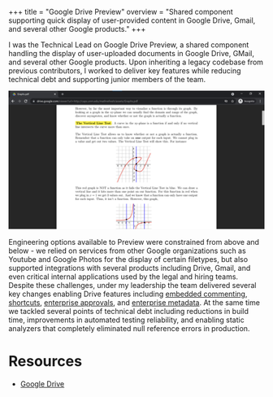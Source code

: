 +++
title = "Google Drive Preview"
overview = "Shared component supporting quick display of user-provided content in Google Drive, Gmail, and several other Google products."
+++

I was the Technical Lead on Google Drive Preview, a shared component handling the display of user-uploaded documents in Google Drive, GMail, and several other Google products.
Upon inheriting a legacy codebase from previous contributors, I worked to deliver key features while reducing technical debt and supporting junior members of the team.

<!--more-->

![Preview displaying a mathematical document](preview.png)

Engineering options available to Preview were constrained from above and below - we relied on services from other Google organizations such as Youtube and Google Photos for the display of certain filetypes, but also supported integrations with several products including Drive, Gmail, and even critical internal applications used by the legal and hiring teams.
Despite these challenges, under my leadership the team delivered several key changes enabling Drive features including [embedded commenting](https://www.blog.google/products/g-suite/new-ways-comment-microsoft-files-and-more-google-drive), [shortcuts](https://workspaceupdates.googleblog.com/2020/03/shortcuts-for-google-drive.html), [enterprise approvals](https://workspaceupdates.googleblog.com/2019/07/drive-approvals-beta.html), and [enterprise metadata](https://workspaceupdates.googleblog.com/2021/06/drive-labels-automated-classification-dlp-betas.html).
At the same time we tackled several points of technical debt including reductions in build time, improvements in automated testing reliability, and enabling static analyzers that completely eliminated null reference errors in production.

# Resources

* [Google Drive](https://google.com/drive)